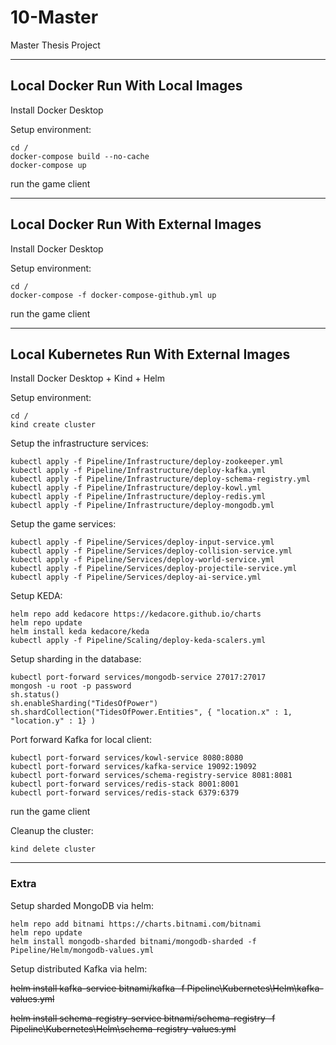 # 10-Master
Master Thesis Project

--------------------------------------------------

## Local Docker Run With Local Images
Install Docker Desktop

Setup environment:
```
cd /
docker-compose build --no-cache
docker-compose up
```
run the game client

--------------------------------------------------

## Local Docker Run With External Images
Install Docker Desktop

Setup environment:
```
cd /
docker-compose -f docker-compose-github.yml up
```
run the game client

--------------------------------------------------

## Local Kubernetes Run With External Images
Install Docker Desktop + Kind + Helm

Setup environment:
```
cd /
kind create cluster
```

Setup the infrastructure services:
```
kubectl apply -f Pipeline/Infrastructure/deploy-zookeeper.yml
kubectl apply -f Pipeline/Infrastructure/deploy-kafka.yml
kubectl apply -f Pipeline/Infrastructure/deploy-schema-registry.yml
kubectl apply -f Pipeline/Infrastructure/deploy-kowl.yml
kubectl apply -f Pipeline/Infrastructure/deploy-redis.yml
kubectl apply -f Pipeline/Infrastructure/deploy-mongodb.yml
```

Setup the game services:
```
kubectl apply -f Pipeline/Services/deploy-input-service.yml
kubectl apply -f Pipeline/Services/deploy-collision-service.yml
kubectl apply -f Pipeline/Services/deploy-world-service.yml
kubectl apply -f Pipeline/Services/deploy-projectile-service.yml
kubectl apply -f Pipeline/Services/deploy-ai-service.yml
```

Setup KEDA:
```
helm repo add kedacore https://kedacore.github.io/charts
helm repo update
helm install keda kedacore/keda
kubectl apply -f Pipeline/Scaling/deploy-keda-scalers.yml
```

Setup sharding in the database:
```
kubectl port-forward services/mongodb-service 27017:27017
mongosh -u root -p password
sh.status()
sh.enableSharding("TidesOfPower")
sh.shardCollection("TidesOfPower.Entities", { "location.x" : 1, "location.y" : 1} )
```

Port forward Kafka for local client:
```
kubectl port-forward services/kowl-service 8080:8080
kubectl port-forward services/kafka-service 19092:19092
kubectl port-forward services/schema-registry-service 8081:8081
kubectl port-forward services/redis-stack 8001:8001
kubectl port-forward services/redis-stack 6379:6379
```

run the game client

Cleanup the cluster:
```
kind delete cluster
```

--------------------------------------------------

### Extra
Setup sharded MongoDB via helm:
```
helm repo add bitnami https://charts.bitnami.com/bitnami
helm repo update
helm install mongodb-sharded bitnami/mongodb-sharded -f Pipeline/Helm/mongodb-values.yml
```

Setup distributed Kafka via helm:

~~helm install kafka-service bitnami/kafka -f Pipeline\Kubernetes\Helm\kafka-values.yml~~

~~helm install schema-registry-service bitnami/schema-registry -f Pipeline\Kubernetes\Helm\schema-registry-values.yml~~
